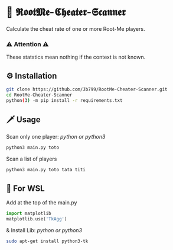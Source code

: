 # 🤖 𝕽𝖔𝖔𝖙𝕸𝖊-𝕮𝖍𝖊𝖆𝖙𝖊𝖗-𝕾𝖈𝖆𝖓𝖓𝖊𝖗
Calculate the cheat rate of one or more Root-Me players.

### ⚠️ Attention ⚠️
These statstics mean nothing if the context is not known.

## ⚙️ Installation
```bash
git clone https://github.com/Jb799/RootMe-Cheater-Scanner.git
cd RootMe-Cheater-Scanner
python(3) -m pip install -r requirements.txt
```

## 🗡️ Usage
Scan only one player:
*python or python3*
```bash
python3 main.py toto
```

Scan a list of players
```bash
python3 main.py toto tata titi
```

## 🐧 For WSL
Add at the top of the main.py
```python
import matplotlib
matplotlib.use('TkAgg')
```
&
Install Lib:
*python or python3*
```bash
sudo apt-get install python3-tk
```

